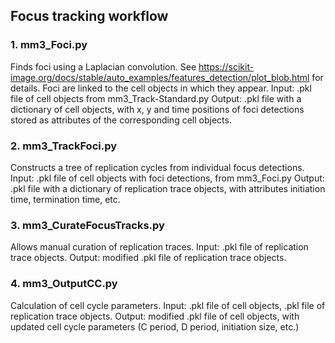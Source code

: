 ## Focus tracking workflow

### 1. mm3_Foci.py
Finds foci using a Laplacian convolution. See https://scikit-image.org/docs/stable/auto_examples/features_detection/plot_blob.html for details.
Foci are linked to the cell objects in which they appear.
Input: .pkl file of cell objects from mm3_Track-Standard.py
Output: .pkl file with a dictionary of cell objects, with x, y and time positions of foci detections stored as attributes of the corresponding cell objects.

### 2. mm3_TrackFoci.py
Constructs a tree of replication cycles from individual focus detections.
Input: .pkl file of cell objects with foci detections, from mm3_Foci.py
Output: .pkl file with a dictionary of replication trace objects, with attributes initiation time, termination time, etc.

### 3. mm3_CurateFocusTracks.py
Allows manual curation of replication traces.
Input: .pkl file of replication trace objects.
Output: modified .pkl file of replication trace objects.

### 4. mm3_OutputCC.py
Calculation of cell cycle parameters.
Input: .pkl file of cell objects, .pkl file of replication trace objects.
Output: modified .pkl file of cell objects, with updated cell cycle parameters (C period, D period, initiation size, etc.)
